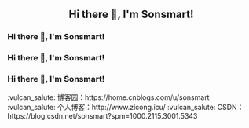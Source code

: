  
<h2 align="center">Hi there 👋, I'm Sonsmart!</h2>

<h3>Hi there 👋, I'm Sonsmart!</h3>
<h3>Hi there 👋, I'm Sonsmart!</h3>
<h3>Hi there 👋, I'm Sonsmart!</h3>
:vulcan_salute: 博客园：https://home.cnblogs.com/u/sonsmart
:vulcan_salute: 个人博客：http://www.zicong.icu/
:vulcan_salute: CSDN：https://blog.csdn.net/sonsmart?spm=1000.2115.3001.5343
